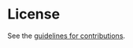 # License

See the
[guidelines for contributions](https://github.com/ietf-wg-mimi/mimi-protocol/blob/main/CONTRIBUTING.md).
